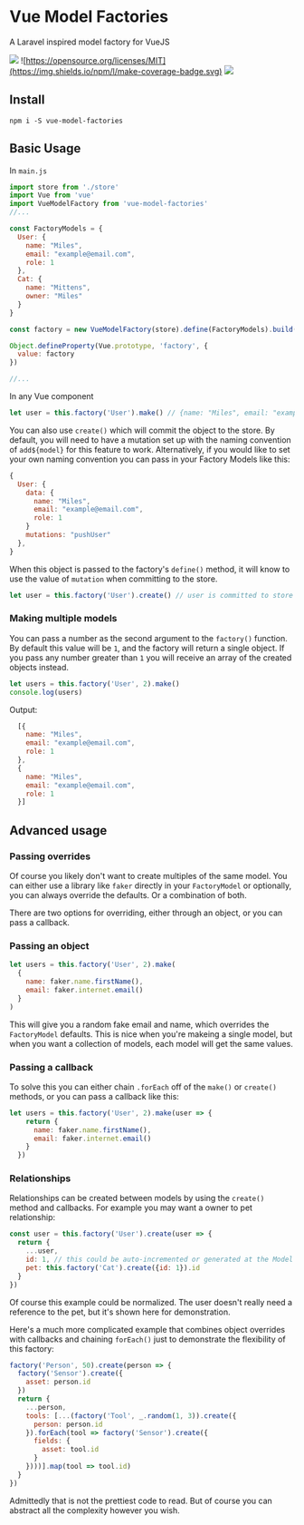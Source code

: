 # Vue Model Factories

A Laravel inspired model factory for VueJS

![](https://travis-ci.com/DanJFletcher/vue-model-factories.svg?branch=master)
![https://opensource.org/licenses/MIT](https://img.shields.io/npm/l/make-coverage-badge.svg)
![](https://img.shields.io/badge/coverage-100%25-brightgreen.svg)

## Install
```shell
npm i -S vue-model-factories
```

## Basic Usage

In `main.js`

```js
import store from './store'
import Vue from 'vue'
import VueModelFactory from 'vue-model-factories'
//...

const FactoryModels = {
  User: {
    name: "Miles",
    email: "example@email.com",
    role: 1
  },
  Cat: {
    name: "Mittens",
    owner: "Miles"
  }
}

const factory = new VueModelFactory(store).define(FactoryModels).build()

Object.defineProperty(Vue.prototype, 'factory', {
  value: factory
})

//...

```

In any Vue component
```js
let user = this.factory('User').make() // {name: "Miles", email: "example@email.com", role: 1}
```

You can also use `create()` which will commit the object to the store.
By default, you will need to have a mutation set up with the naming convention of `add${model}` for this feature to work.
Alternatively, if you would like to set your own naming convention you can pass in your Factory Models like this:

```js
{
  User: {
    data: {
      name: "Miles",
      email: "example@email.com",
      role: 1
    }
    mutations: "pushUser"
  },
}
```

When this object is passed to the factory's `define()` method, it will know to use the value of `mutation` when committing to the store.

```js
let user = this.factory('User').create() // user is committed to store
```

### Making multiple models

You can pass a number as the second argument to the `factory()` function. By default this value will be `1`, and the factory will return a single object. If you pass any number greater than `1` you will receive an array of the created objects instead.

```js
let users = this.factory('User', 2).make()
console.log(users)
```

Output:
```js
  [{
    name: "Miles",
    email: "example@email.com",
    role: 1
  },
  {
    name: "Miles",
    email: "example@email.com",
    role: 1
  }]
```

## Advanced usage

### Passing overrides

Of course you likely don't want to create multiples of the same model. You can either use a library like `faker` directly in your `FactoryModel` or optionally, you can always override the defaults. Or a combination of both.

There are two options for overriding, either through an object, or you can pass a callback.

### Passing an object
```js
let users = this.factory('User', 2).make(
  {
    name: faker.name.firstName(),
    email: faker.internet.email()
  }
)
```

This will give you a random fake email and name, which overrides the `FactoryModel` defaults. This is nice when you're makeing a single model, but when you want a collection of models, each model will get the same values.

### Passing a callback

To solve this you can either chain `.forEach` off of the `make()` or `create()` methods, or you can pass a callback like this:

```js
let users = this.factory('User', 2).make(user => {
    return {
      name: faker.name.firstName(),
      email: faker.internet.email()
    }
  })
```
### Relationships

Relationships can be created between models by using the `create()` method and callbacks. For example you may want a owner to pet relationship:

```js
const user = this.factory('User').create(user => {
  return {
    ...user,
    id: 1, // this could be auto-incremented or generated at the Model Factory
    pet: this.factory('Cat').create({id: 1}).id
  }
})
```
Of course this example could be normalized. The user doesn't really need a reference to the pet, but it's shown here for demonstration.

Here's a much more complicated example that combines object overrides with callbacks and chaining `forEach()` just to demonstrate the flexibility of this factory:
```js
factory('Person', 50).create(person => {
  factory('Sensor').create({
    asset: person.id
  })
  return {
    ...person,
    tools: [...(factory('Tool', _.random(1, 3)).create({
      person: person.id
    }).forEach(tool => factory('Sensor').create({
      fields: {
        asset: tool.id
      }
    })))].map(tool => tool.id)
  }
})
```

Admittedly that is not the prettiest code to read. But of course you can abstract all the complexity however you wish.
